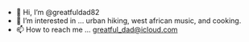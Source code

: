 - 👋 Hi, I’m @greatfuldad82
- 👀 I’m interested in ... urban hiking, west african music, and cooking.
- 📫 How to reach me ... greatful_dad@icloud.com

<!---
greatfuldad82/greatfuldad82 is a ✨ special ✨ repository because its `README.md` (this file) appears on your GitHub profile.
You can click the Preview link to take a look at your changes.
--->

